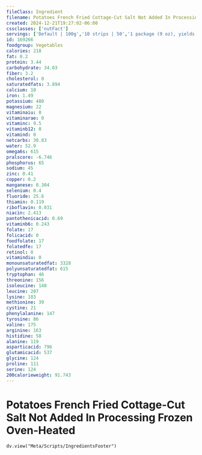 ```yaml
---
fileClass: Ingredient
filename: Potatoes French Fried Cottage-Cut Salt Not Added In Processing Frozen Oven-Heated
created: 2024-12-21T19:27:02-06:00
cssclasses: ['nutFact']
servings: ['Default | 100g','10 strips | 50','1 package (9 oz), yields | 198']
id: 169266
foodgroup: Vegetables
calories: 218
fat: 8.2
protein: 3.44
carbohydrate: 34.03
fiber: 3.2
cholesterol: 0
saturatedfats: 3.894
calcium: 10
iron: 1.49
potassium: 480
magnesium: 22
vitaminaiu: 0
vitaminarae: 0
vitaminc: 9.5
vitaminb12: 0
vitamind: 0
netcarbs: 30.83
water: 52.9
omega6s: 615
pralscore: -6.746
phosphorus: 65
sodium: 45
zinc: 0.41
copper: 0.2
manganese: 0.304
selenium: 0.4
fluoride: 25.6
thiamin: 0.119
riboflavin: 0.031
niacin: 2.413
pantothenicacid: 0.69
vitaminb6: 0.243
folate: 17
folicacid: 0
foodfolate: 17
folatedfe: 17
retinol: 0
vitamindiu: 0
monounsaturatedfat: 3328
polyunsaturatedfat: 615
tryptophan: 46
threonine: 156
isoleucine: 148
leucine: 207
lysine: 183
methionine: 39
cystine: 21
phenylalanine: 147
tyrosine: 86
valine: 175
arginine: 163
histidine: 58
alanine: 119
asparticacid: 796
glutamicacid: 537
glycine: 124
proline: 111
serine: 124
200calorieweight: 91.743
---
```


# Potatoes French Fried Cottage-Cut Salt Not Added In Processing Frozen Oven-Heated

```dataviewjs
dv.view("Meta/Scripts/IngredientsFooter")
```